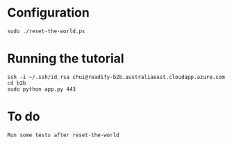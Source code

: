 Configuration
========================================

    sudo ./reset-the-world.ps


Running the tutorial
========================================
    ssh -i ~/.ssh/id_rsa chui@readify-b2b.australiaeast.cloudapp.azure.com
    cd b2b
    sudo python app.py 443


To do
==============
    Run some tests after reset-the-world
